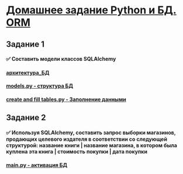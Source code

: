 # [Домашнее задание Python и БД. ORM][def]

## Задание 1

#### ✅ Составить модели классов SQLAlchemy 

#### [архитектура_БД](https://github.com/Nikolay08041979/DB_ORM_Python/blob/master/books_db_chema.gif)
#### [models.py - структура БД](https://github.com/Nikolay08041979/DB_ORM_Python/blob/master/models.py)
#### [create and fill tables.py - Заполнение данными](https://github.com/Nikolay08041979/DB_ORM_Python/blob/master/create_and_fill_tables.py)


## Задание 2

#### ✅ Используя SQLAlchemy, составить запрос выборки магазинов, продающих целевого издателя в соответствии со следующей структурой: название книги | название магазина, в котором была куплена эта книга | стоимость покупки | дата покупки

#### [main.py - активация БД](https://github.com/Nikolay08041979/DB_ORM_Python/blob/master/main.py)




[def]: https://github.com/netology-code/py-homeworks-db/tree/SQLPY-76/06-orm
